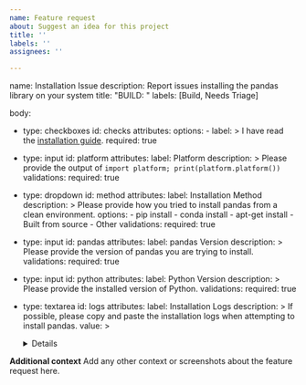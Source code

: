 ```yaml
---
name: Feature request
about: Suggest an idea for this project
title: ''
labels: ''
assignees: ''

---
```


name: Installation Issue
description: Report issues installing the pandas library on your system
title: "BUILD: "
labels: [Build, Needs Triage]

body:
  - type: checkboxes
    id: checks
    attributes:
      options:
        - label: >
            I have read the [installation guide](https://pandas.pydata.org/pandas-docs/stable/getting_started/install.html#installing-pandas).
          required: true
  - type: input
    id: platform
    attributes:
      label: Platform
      description: >
        Please provide the output of ``import platform; print(platform.platform())``
    validations:
      required: true
  - type: dropdown
    id: method
    attributes:
      label: Installation Method
      description: >
        Please provide how you tried to install pandas from a clean environment.
      options:
        - pip install
        - conda install
        - apt-get install
        - Built from source
        - Other
    validations:
      required: true
  - type: input
    id: pandas
    attributes:
      label: pandas Version
      description: >
        Please provide the version of pandas you are trying to install.
    validations:
      required: true
  - type: input
    id: python
    attributes:
      label: Python Version
      description: >
        Please provide the installed version of Python.
    validations:
      required: true
  - type: textarea
    id: logs
    attributes:
      label: Installation Logs
      description: >
        If possible, please copy and paste the installation logs when attempting to install pandas.
      value: >
        <details>


        Replace this line with the installation logs.


        </details>

**Additional context**
Add any other context or screenshots about the feature request here.
